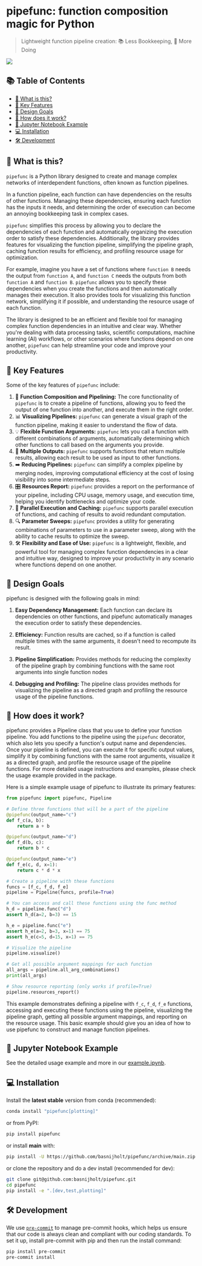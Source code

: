 # pipefunc: function composition magic for Python

> Lightweight function pipeline creation: 📚 Less Bookkeeping, 🎯 More Doing

![](https://user-images.githubusercontent.com/6897215/253785642-cf2a6941-2ea6-41b0-8225-b3e52e94c4de.png)

<!-- toc-start -->
## :books: Table of Contents
<!-- START doctoc generated TOC please keep comment here to allow auto update -->
<!-- DON'T EDIT THIS SECTION, INSTEAD RE-RUN doctoc TO UPDATE -->

- [:thinking: What is this?](#thinking-what-is-this)
- [:rocket: Key Features](#rocket-key-features)
- [:dart: Design Goals](#dart-design-goals)
- [:test_tube: How does it work?](#test_tube-how-does-it-work)
- [:notebook: Jupyter Notebook Example](#notebook-jupyter-notebook-example)
- [:computer: Installation](#computer-installation)
- [:hammer_and_wrench: Development](#hammer_and_wrench-development)

<!-- END doctoc generated TOC please keep comment here to allow auto update -->
<!-- toc-end -->

## :thinking: What is this?

`pipefunc` is a Python library designed to create and manage complex networks of interdependent functions, often known as function pipelines.

In a function pipeline, each function can have dependencies on the results of other functions. Managing these dependencies, ensuring each function has the inputs it needs, and determining the order of execution can become an annoying bookkeeping task in complex cases.

`pipefunc` simplifies this process by allowing you to declare the dependencies of each function and automatically organizing the execution order to satisfy these dependencies. Additionally, the library provides features for visualizing the function pipeline, simplifying the pipeline graph, caching function results for efficiency, and profiling resource usage for optimization.

For example, imagine you have a set of functions where `function B` needs the output from `function A`, and `function C` needs the outputs from both `function A` and `function B`. `pipefunc` allows you to specify these dependencies when you create the functions and then automatically manages their execution. It also provides tools for visualizing this function network, simplifying it if possible, and understanding the resource usage of each function.

The library is designed to be an efficient and flexible tool for managing complex function dependencies in an intuitive and clear way. Whether you're dealing with data processing tasks, scientific computations, machine learning (AI) workflows, or other scenarios where functions depend on one another, `pipefunc` can help streamline your code and improve your productivity.

## :rocket: Key Features

Some of the key features of `pipefunc` include:

1. 🚀 **Function Composition and Pipelining:** The core functionality of `pipefunc` is to create a pipeline of functions, allowing you to feed the output of one function into another, and execute them in the right order.
1. 📊 **Visualizing Pipelines:** `pipefunc` can generate a visual graph of the function pipeline, making it easier to understand the flow of data.
1. 💡 **Flexible Function Arguments:** `pipefunc` lets you call a function with different combinations of arguments, automatically determining which other functions to call based on the arguments you provide.
1. 👥 **Multiple Outputs:** `pipefunc` supports functions that return multiple results, allowing each result to be used as input to other functions.
1. ➡️ **Reducing Pipelines:** `pipefunc` can simplify a complex pipeline by merging nodes, improving computational efficiency at the cost of losing visibility into some intermediate steps.
1. 🎛️ **Resources Report:** `pipefunc` provides a report on the performance of your pipeline, including CPU usage, memory usage, and execution time, helping you identify bottlenecks and optimize your code.
1. 🔄 **Parallel Execution and Caching:** `pipefunc` supports parallel execution of functions, and caching of results to avoid redundant computation.
1. 🔍 **Parameter Sweeps:** `pipefunc` provides a utility for generating combinations of parameters to use in a parameter sweep, along with the ability to cache results to optimize the sweep.
1. 🛠️ **Flexibility and Ease of Use:** `pipefunc` is a lightweight, flexible, and powerful tool for managing complex function dependencies in a clear and intuitive way, designed to improve your productivity in any scenario where functions depend on one another.

## :dart: Design Goals

pipefunc is designed with the following goals in mind:

1. **Easy Dependency Management:** Each function can declare its dependencies on other functions, and pipefunc automatically manages the execution order to satisfy these dependencies.

2. **Efficiency:** Function results are cached, so if a function is called multiple times with the same arguments, it doesn't need to recompute its result.

3. **Pipeline Simplification:** Provides methods for reducing the complexity of the pipeline graph by combining functions with the same root arguments into single function nodes

4. **Debugging and Profiling:** The pipeline class provides methods for visualizing the pipeline as a directed graph and profiling the resource usage of the pipeline functions.

## :test_tube: How does it work?

pipefunc provides a Pipeline class that you use to define your function pipeline.
You add functions to the pipeline using the `pipefunc` decorator, which also lets you specify a function's output name and dependencies.
Once your pipeline is defined, you can execute it for specific output values, simplify it by combining functions with the same root arguments, visualize it as a directed graph, and profile the resource usage of the pipeline functions.
For more detailed usage instructions and examples, please check the usage example provided in the package.

Here is a simple example usage of pipefunc to illustrate its primary features:

```python
from pipefunc import pipefunc, Pipeline

# Define three functions that will be a part of the pipeline
@pipefunc(output_name="c")
def f_c(a, b):
    return a + b

@pipefunc(output_name="d")
def f_d(b, c):
    return b * c

@pipefunc(output_name="e")
def f_e(c, d, x=1):
    return c * d * x

# Create a pipeline with these functions
funcs = [f_c, f_d, f_e]
pipeline = Pipeline(funcs, profile=True)

# You can access and call these functions using the func method
h_d = pipeline.func("d")
assert h_d(a=2, b=3) == 15

h_e = pipeline.func("e")
assert h_e(a=2, b=3, x=1) == 75
assert h_e(c=5, d=15, x=1) == 75

# Visualize the pipeline
pipeline.visualize()

# Get all possible argument mappings for each function
all_args = pipeline.all_arg_combinations()
print(all_args)

# Show resource reporting (only works if profile=True)
pipeline.resources_report()
```

This example demonstrates defining a pipeline with `f_c`, `f_d`, `f_e` functions, accessing and executing these functions using the pipeline, visualizing the pipeline graph, getting all possible argument mappings, and reporting on the resource usage.
This basic example should give you an idea of how to use pipefunc to construct and manage function pipelines.

## :notebook: Jupyter Notebook Example

See the detailed usage example and more in our [example.ipynb](https://github.com/basnijholt/pipefunc/blob/main/example.ipynb).

## :computer: Installation

Install the **latest stable** version from conda (recommended):

```bash
conda install "pipefunc[plotting]"
```

or from PyPI:

```bash
pip install pipefunc
```

or install **main** with:

```bash
pip install -U https://github.com/basnijholt/pipefunc/archive/main.zip
```

or clone the repository and do a dev install (recommended for dev):

```bash
git clone git@github.com:basnijholt/pipefunc.git
cd pipefunc
pip install -e ".[dev,test,plotting]"
```

## :hammer_and_wrench: Development

We use [`pre-commit`](https://pre-commit.com/) to manage pre-commit hooks, which helps us ensure that our code is always clean and compliant with our coding standards.
To set it up, install pre-commit with pip and then run the install command:

```bash
pip install pre-commit
pre-commit install
```
